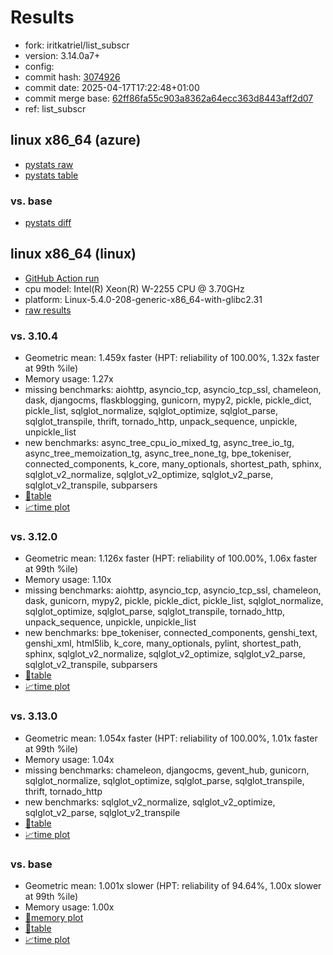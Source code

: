 # Results

- fork: iritkatriel/list_subscr
- version: 3.14.0a7+
- config: 
- commit hash: [3074926](https://github.com/iritkatriel/cpython/commit/3074926)
- commit date: 2025-04-17T17:22:48+01:00
- commit merge base: [62ff86fa55c903a8362a64ecc363d8443aff2d07](https://github.com/python/cpython/commit/62ff86fa55c903a8362a64ecc363d8443aff2d07)
- ref: list_subscr

## linux x86_64 (azure)

- [pystats raw](bm-20250417-azure-x86_64-iritkatriel-list_subscr-3.14.0a7%2B-3074926-pystats.json)
- [pystats table](bm-20250417-azure-x86_64-iritkatriel-list_subscr-3.14.0a7%2B-3074926-pystats.md)

### vs. base

- [pystats diff](bm-20250417-azure-x86_64-iritkatriel-list_subscr-3.14.0a7%2B-3074926-pystats-vs-base.md)

## linux x86_64 (linux)

- [GitHub Action run](https://github.com/faster-cpython/benchmarking/actions/runs/14520351133)
- cpu model: Intel(R) Xeon(R) W-2255 CPU @ 3.70GHz
- platform: Linux-5.4.0-208-generic-x86_64-with-glibc2.31
- [raw results](bm-20250417-linux-x86_64-iritkatriel-list_subscr-3.14.0a7%2B-3074926.json)

### vs. 3.10.4

- Geometric mean: 1.459x faster (HPT: reliability of 100.00%, 1.32x faster at 99th %ile)
- Memory usage: 1.27x
- missing benchmarks: aiohttp, asyncio_tcp, asyncio_tcp_ssl, chameleon, dask, djangocms, flaskblogging, gunicorn, mypy2, pickle, pickle_dict, pickle_list, sqlglot_normalize, sqlglot_optimize, sqlglot_parse, sqlglot_transpile, thrift, tornado_http, unpack_sequence, unpickle, unpickle_list
- new benchmarks: async_tree_cpu_io_mixed_tg, async_tree_io_tg, async_tree_memoization_tg, async_tree_none_tg, bpe_tokeniser, connected_components, k_core, many_optionals, shortest_path, sphinx, sqlglot_v2_normalize, sqlglot_v2_optimize, sqlglot_v2_parse, sqlglot_v2_transpile, subparsers
- [📄table](bm-20250417-linux-x86_64-iritkatriel-list_subscr-3.14.0a7%2B-3074926-vs-3.10.4.md)
- [📈time plot](bm-20250417-linux-x86_64-iritkatriel-list_subscr-3.14.0a7%2B-3074926-vs-3.10.4.svg)

### vs. 3.12.0

- Geometric mean: 1.126x faster (HPT: reliability of 100.00%, 1.06x faster at 99th %ile)
- Memory usage: 1.10x
- missing benchmarks: aiohttp, asyncio_tcp, asyncio_tcp_ssl, chameleon, dask, gunicorn, mypy2, pickle, pickle_dict, pickle_list, sqlglot_normalize, sqlglot_optimize, sqlglot_parse, sqlglot_transpile, tornado_http, unpack_sequence, unpickle, unpickle_list
- new benchmarks: bpe_tokeniser, connected_components, genshi_text, genshi_xml, html5lib, k_core, many_optionals, pylint, shortest_path, sphinx, sqlglot_v2_normalize, sqlglot_v2_optimize, sqlglot_v2_parse, sqlglot_v2_transpile, subparsers
- [📄table](bm-20250417-linux-x86_64-iritkatriel-list_subscr-3.14.0a7%2B-3074926-vs-3.12.0.md)
- [📈time plot](bm-20250417-linux-x86_64-iritkatriel-list_subscr-3.14.0a7%2B-3074926-vs-3.12.0.svg)

### vs. 3.13.0

- Geometric mean: 1.054x faster (HPT: reliability of 100.00%, 1.01x faster at 99th %ile)
- Memory usage: 1.04x
- missing benchmarks: chameleon, djangocms, gevent_hub, gunicorn, sqlglot_normalize, sqlglot_optimize, sqlglot_parse, sqlglot_transpile, thrift, tornado_http
- new benchmarks: sqlglot_v2_normalize, sqlglot_v2_optimize, sqlglot_v2_parse, sqlglot_v2_transpile
- [📄table](bm-20250417-linux-x86_64-iritkatriel-list_subscr-3.14.0a7%2B-3074926-vs-3.13.0.md)
- [📈time plot](bm-20250417-linux-x86_64-iritkatriel-list_subscr-3.14.0a7%2B-3074926-vs-3.13.0.svg)

### vs. base

- Geometric mean: 1.001x slower (HPT: reliability of 94.64%, 1.00x slower at 99th %ile)
- Memory usage: 1.00x
- [🧠memory plot](bm-20250417-linux-x86_64-iritkatriel-list_subscr-3.14.0a7%2B-3074926-vs-base-mem.svg)
- [📄table](bm-20250417-linux-x86_64-iritkatriel-list_subscr-3.14.0a7%2B-3074926-vs-base.md)
- [📈time plot](bm-20250417-linux-x86_64-iritkatriel-list_subscr-3.14.0a7%2B-3074926-vs-base.svg)

